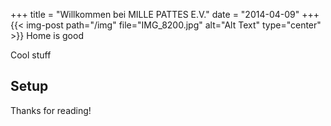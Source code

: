 +++
title = "Willkommen bei MILLE PATTES E.V."
date = "2014-04-09"
+++
{{< img-post path="/img" file="IMG_8200.jpg" alt="Alt Text" type="center" >}}
Home is good


Cool stuff

## Setup


Thanks for reading!